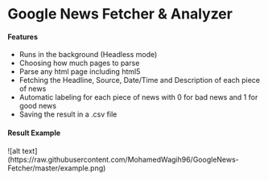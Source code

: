 <h1>Google News Fetcher & Analyzer</h1>
<h></h>

<h4>Features</h4>
<ul>
<li>Runs in the background (Headless mode)</li>
<li>Choosing how much pages to parse</li>
<li>Parse any html page including html5</li>
<li>Fetching the Headline, Source, Date/Time and Description of each piece of news</li>
<li>Automatic labeling for each piece of news with 0 for bad news and 1 for good news</li>
<li>Saving the result in a .csv file</li>
</ul>

<h4>Result Example</h4>
![alt text](https://raw.githubusercontent.com/MohamedWagih96/GoogleNews-Fetcher/master/example.png)

